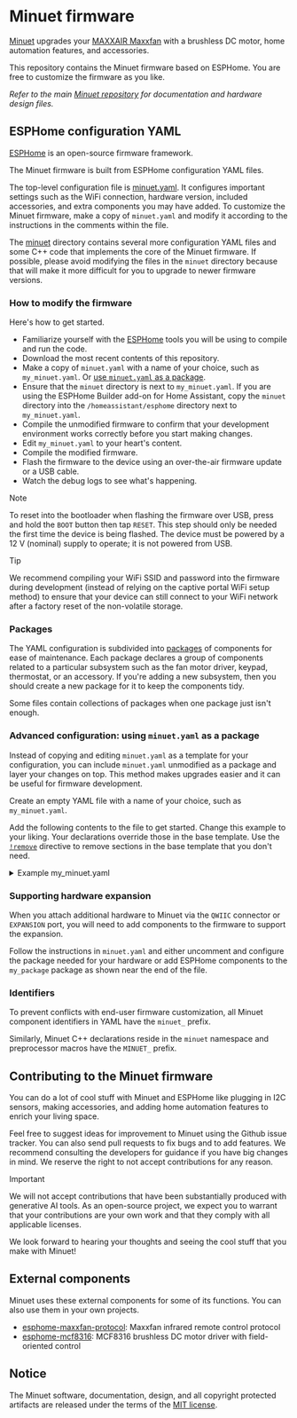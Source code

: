 # Minuet firmware

[Minuet](https://github.com/brown-studios/minuet) upgrades your [MAXXAIR Maxxfan](https://www.maxxair.com/products/fans/maxxfan-deluxe/) with a brushless DC motor, home automation features, and accessories.

This repository contains the Minuet firmware based on ESPHome.  You are free to customize the firmware as you like.

*Refer to the main [Minuet repository](https://github.com/brown-studios/minuet) for documentation and hardware design files.*

## ESPHome configuration YAML

[ESPHome](https://esphome.io/) is an open-source firmware framework.

The Minuet firmware is built from ESPHome configuration YAML files.

The top-level configuration file is [minuet.yaml](./minuet.yaml).  It configures important settings such as the WiFi connection, hardware version, included accessories, and extra components you may have added.  To customize the Minuet firmware, make a copy of `minuet.yaml` and modify it according to the instructions in the comments within the file.

The [minuet](./minuet) directory contains several more configuration YAML files and some C++ code that implements the core of the Minuet firmware.  If possible, please avoid modifying the files in the `minuet` directory because that will make it more difficult for you to upgrade to newer firmware versions.

### How to modify the firmware

Here's how to get started.

- Familiarize yourself with the [ESPHome](https://esphome.io/) tools you will be using to compile and run the code.
- Download the most recent contents of this repository.
- Make a copy of `minuet.yaml` with a name of your choice, such as `my_minuet.yaml`.  Or [use `minuet.yaml` as a package](#advanced-configuration-using-minuetyaml-as-a-package).
- Ensure that the `minuet` directory is next to `my_minuet.yaml`.  If you are using the ESPHome Builder add-on for Home Assistant, copy the `minuet` directory into the `/homeassistant/esphome` directory next to `my_minuet.yaml`.
- Compile the unmodified firmware to confirm that your development environment works correctly before you start making changes.
- Edit `my_minuet.yaml` to your heart's content.
- Compile the modified firmware.
- Flash the firmware to the device using an over-the-air firmware update or a USB cable.
- Watch the debug logs to see what's happening.

> [!NOTE]
> To reset into the bootloader when flashing the firmware over USB, press and hold the `BOOT` button then tap `RESET`.  This step should only be needed the first time the device is being flashed.  The device must be powered by a 12 V (nominal) supply to operate; it is not powered from USB.

> [!TIP]
> We recommend compiling your WiFi SSID and password into the firmware during development (instead of relying on the captive portal WiFi setup method) to ensure that your device can still connect to your WiFi network after a factory reset of the non-volatile storage.

### Packages

The YAML configuration is subdivided into [packages](https://esphome.io/components/packages/) of components for ease of maintenance.  Each package declares a group of components related to a particular subsystem such as the fan motor driver, keypad, thermostat, or an accessory.  If you're adding a new subsystem, then you should create a new package for it to keep the components tidy.

Some files contain collections of packages when one package just isn't enough.

### Advanced configuration: using `minuet.yaml` as a package

Instead of copying and editing `minuet.yaml` as a template for your configuration, you can include `minuet.yaml` unmodified as a package and layer your changes on top.  This method makes upgrades easier and it can be useful for firmware development.

Create an empty YAML file with a name of your choice, such as `my_minuet.yaml`.

Add the following contents to the file to get started.  Change this example to your liking.  Your declarations override those in the base template.  Use the [`!remove`]((https://esphome.io/components/packages/)) directive to remove sections in the base template that you don't need.

<details>
<summary>Example my_minuet.yaml</summary>

```yaml
# There are many Minuet configurations and this one is mine
packages:
  # Include the base configuration template
  template: !include minuet.yaml

  # Apply customizations to the template
  my_customizations:
    # Give your Minuet a custom name if you want.
    esphome:
      name: my-minuet
      friendly_name: My Minuet
      name_add_mac_suffix: false

    # Set the WiFi credentials for your network and remove the captive portal to
    # improve security and reliability.
    wifi:
      ssid: !secret wifi_ssid
      password: !secret wifi_password
      fast_connect: true
      ap: !remove
    captive_portal: !remove

    # If you plan to make changes to the core firmware with Minuet plugged into your
    # computer via USB (instead of WiFi), set `baud_rate` to enable USB and UART logging.
    logger:
      level: DEBUG
      baud_rate: 921600
```
</details>

### Supporting hardware expansion

When you attach additional hardware to Minuet via the `QWIIC` connector or `EXPANSION` port, you will need to add components to the firmware to support the expansion.

Follow the instructions in `minuet.yaml` and either uncomment and configure the package needed for your hardware or add ESPHome components to the `my_package` package as shown near the end of the file.

### Identifiers

To prevent conflicts with end-user firmware customization, all Minuet component identifiers in YAML have the `minuet_` prefix.

Similarly, Minuet C++ declarations reside in the `minuet` namespace and preprocessor macros have the `MINUET_` prefix.

## Contributing to the Minuet firmware

You can do a lot of cool stuff with Minuet and ESPHome like plugging in I2C sensors, making accessories, and adding home automation features to enrich your living space.

Feel free to suggest ideas for improvement to Minuet using the Github issue tracker.  You can also send pull requests to fix bugs and to add features.  We recommend consulting the developers for guidance if you have big changes in mind.  We reserve the right to not accept contributions for any reason.

> [!IMPORTANT]
> We will not accept contributions that have been substantially produced with generative AI tools.  As an open-source project, we expect you to warrant that your contributions are your own work and that they comply with all applicable licenses.

We look forward to hearing your thoughts and seeing the cool stuff that you make with Minuet!

## External components

Minuet uses these external components for some of its functions.  You can also use them in your own projects.

- [esphome-maxxfan-protocol](https://github.com/brown-studios/esphome-maxxfan-protocol): Maxxfan infrared remote control protocol
- [esphome-mcf8316](https://github.com/brown-studios/esphome-mcf8316): MCF8316 brushless DC motor driver with field-oriented control

## Notice

The Minuet software, documentation, design, and all copyright protected artifacts are released under the terms of the [MIT license](LICENSE).
